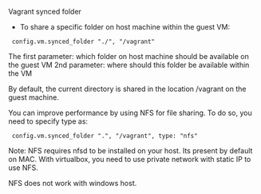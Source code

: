 Vagrant synced folder

- To share a specific folder on host machine within the guest VM:

`` config.vm.synced_folder "./", "/vagrant"``

The first parameter: which folder on host machine should be available on the guest VM
2nd parameter: where should this folder be available within the VM

By default, the current directory is shared in the location /vagrant on the guest machine.

You can improve performance by using NFS for file sharing. To do so, you need to specify type as:

`` config.vm.synced_folder ".", "/vagrant", type: "nfs"``

Note: NFS requires nfsd to be installed on your host. Its present by default on MAC.
With virtualbox, you need to use private network with static IP to use NFS.

NFS does not work with windows host.
